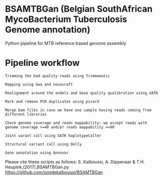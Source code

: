 # BSAMTBGan (Belgian SouthAfrican MycoBacterium Tuberculosis Genome annotation)
Python pipeline for MTB reference based genome assembly

# Pipeline workflow
    Trimming the bad quality reads using Trimmomatic

    Mapping using bwa and novocraft 

    Realignment around the ondels and base quality qualibration using GATK

    Mark and remove PCR duplicates using picard

    Merge bam files in case we have one sample having reads coming from different libraries

    Check genome coverage and reads mappability: we accept reads with genome coverage >=40 and/or reads mappability >=90

    Joint varant call using GATK haplotypeCaller

    Structural variant call using Delly

    Gene annotation using Annovar









Please cite these scripts as follows: S. Kalboussi, A. Dippenaar & T.H. Heupink,(2017),BSAMTBGan.py https://github.com/sondekalboussi/BSAMTBGan
